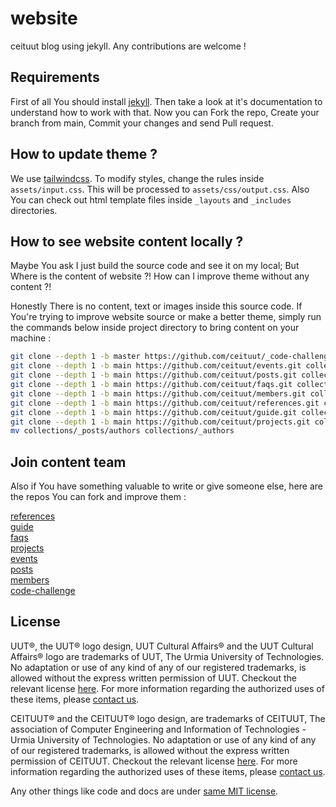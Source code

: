 # website

ceituut blog using jekyll. Any contributions are welcome !

## Requirements

First of all You should install [jekyll][]. Then take a look at it's documentation to understand how to work with that.
Now you can Fork the repo, Create your branch from main, Commit your changes and send Pull request.

## How to update theme ?

We use [tailwindcss][]. To modify styles, 
change the rules inside `assets/input.css`. This will be processed to `assets/css/output.css`. Also You can check out html template files inside `_layouts` and `_includes` directories.

## How to see website content locally ?

Maybe You ask I just build the source code and see it on my local; But Where is the content of website ?! How can I improve theme without any content ?!  

Honestly There is no content, text or images inside this source code. If You're trying to improve website source or make a better theme, simply run the commands below inside project directory to bring content on your machine :  

```bash
git clone --depth 1 -b master https://github.com/ceituut/_code-challenge.git collections/_code-challenge
git clone --depth 1 -b main https://github.com/ceituut/events.git collections/_events
git clone --depth 1 -b main https://github.com/ceituut/posts.git collections/_posts
git clone --depth 1 -b main https://github.com/ceituut/faqs.git collections/_faqs
git clone --depth 1 -b main https://github.com/ceituut/members.git collections/_members
git clone --depth 1 -b main https://github.com/ceituut/references.git collections/references
git clone --depth 1 -b main https://github.com/ceituut/guide.git collections/guide
git clone --depth 1 -b main https://github.com/ceituut/projects.git collections/projects
mv collections/_posts/authors collections/_authors
```  

## Join content team

Also if You have something valuable to write or give someone else, here are the repos You can fork and improve them :  

[references][]  
[guide][]  
[faqs][]  
[projects][]  
[events][]  
[posts][]  
[members][]  
[code-challenge][]  

## License

UUT®, the UUT® logo design, UUT Cultural Affairs® and the UUT Cultural Affairs® logo are trademarks of UUT, The Urmia University of Technologies. No adaptation or use of any kind of any of our registered trademarks, is allowed without the express written permission of UUT. Checkout the relevant license [here][UUT-logo-license]. For more information regarding the authorized uses of these items, please [contact us](mailto:info@uut.ac.ir).  

CEITUUT® and the CEITUUT® logo design, are trademarks of CEITUUT, The association of Computer Engineering and Information of Technologies - Urmia University of Technologies. No adaptation or use of any kind of any of our registered trademarks, is allowed without the express written permission of CEITUUT. Checkout the relevant license [here][CEITUUT-logo-license]. For more information regarding the authorized uses of these items, please [contact us](mailto:amirgoodarzi75@gmail.com).  

Any other things like code and docs are under [same MIT license][project-license].

[jekyll]: https://jekyllrb.com/docs/installation/  
[tailwindcss]: https://tailwindcss.com/  

[references]: https://github.com/ceituut/references  
[guide]: https://github.com/ceituut/guide  
[faqs]: https://github.com/ceituut/faqs  
[projects]: https://github.com/ceituut/projects  
[events]: https://github.com/ceituut/events  
[posts]: https://github.com/ceituut/posts  
[members]: https://github.com/ceituut/members  
[code-challenge]: https://github.com/ceituut/code-challenge  

[UUT-logo-license]: https://github.com/ceituut/ceituut.github.io/blob/main/_includes/svgs/uut/LICENSE
[CEITUUT-logo-license]: https://github.com/ceituut/ceituut.github.io/blob/main/_includes/svgs/ceituut/LICENSE
[project-license]: https://github.com/ceituut/ceituut.github.io/blob/main/LICENSE
